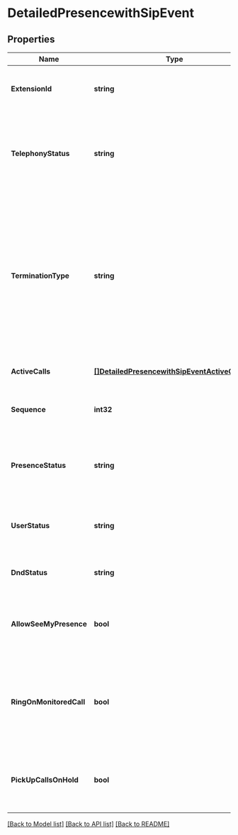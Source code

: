 # DetailedPresencewithSipEvent

## Properties
Name | Type | Description | Notes
------------ | ------------- | ------------- | -------------
**ExtensionId** | **string** | Internal identifier of an extension. Optional parameter | [optional] [default to null]
**TelephonyStatus** | **string** | Telephony presence status. Returned if telephony status is changed. See Telephony Status Values | [optional] [default to null]
**TerminationType** | **string** | Type of call termination. Supported for calls in &#39;NoCall&#39; status. If the returned termination type is &#39;Intermediate&#39; it means the call is not actually ended, the connection is established on one of the devices | [optional] [default to null]
**ActiveCalls** | [**[]DetailedPresencewithSipEventActiveCallInfo**](DetailedPresencewithSIPEvent.ActiveCallInfo.md) | Information on active calls | [optional] [default to null]
**Sequence** | **int32** | Order number of a notification to state the chronology | [optional] [default to null]
**PresenceStatus** | **string** | Aggregated presence status, calculated from a number of sources | [optional] [default to null]
**UserStatus** | **string** | User-defined presence status (as previously published by the user) | [optional] [default to null]
**DndStatus** | **string** | Extended DnD (Do not Disturb) status | [optional] [default to null]
**AllowSeeMyPresence** | **bool** | If &#39;True&#39; enables other extensions to see the extension presence status | [optional] [default to null]
**RingOnMonitoredCall** | **bool** | If &#39;True&#39; enables to ring extension phone, if any user monitored by this extension is ringing | [optional] [default to null]
**PickUpCallsOnHold** | **bool** | If &#39;True&#39; enables the extension user to pick up a monitored line on hold | [optional] [default to null]

[[Back to Model list]](../README.md#documentation-for-models) [[Back to API list]](../README.md#documentation-for-api-endpoints) [[Back to README]](../README.md)


